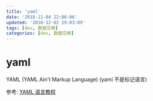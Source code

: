 ```yaml
---
title: 'yaml'
date: '2018-11-04 22:06:06'
updated: '2018-12-02 19:03:09'
tags: [dev, 数据交换]
categories: [dev, 数据交换]
---
```

# yaml
YAML (YAML Ain't Markup Language) (yaml 不是标记语言)

参考:
[YAML 语言教程](http://www.ruanyifeng.com/blog/2016/07/yaml.html)
